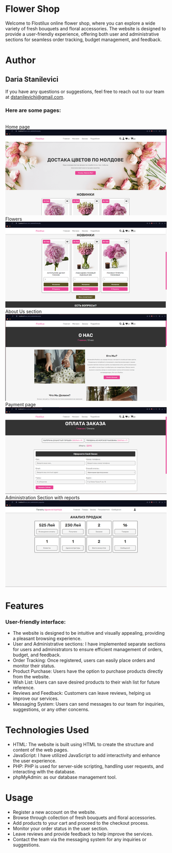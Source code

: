 # Flower Shop

Welcome to Flostilux online flower shop, where you can explore a wide variety of fresh bouquets and floral accessories. 
The website is designed to provide a user-friendly experience, offering both user and administrative sections for seamless order tracking, budget management, and feedback.

# Author
## Daria Stanilevici
If you have any questions or suggestions, feel free to reach out to our team at dstanilevichi@gmail.com.

### Here are some pages:
<br>Home page<br>
![Home](Website-overview/Home.png)
<br>Flowers<br>
![NewArrivals](Website-overview/NewArrivals.png)
<br>About Us section<br>
![AboutUs](Website-overview/AboutUs.png)
<br>Payment page<br>
![Payment](Website-overview/Payment.png)
<br>Administration Section with reports<br>
![AdminReports](Website-overview/AdminReports.png)

# Features
### User-friendly interface: 
- The website is designed to be intuitive and visually appealing, providing a pleasant browsing experience.
- User and Administrative sections: I have implemented separate sections for users and administrators to ensure efficient management of orders, budget, and feedback.
- Order Tracking: Once registered, users can easily place orders and monitor their status.
- Product Purchase: Users have the option to purchase products directly from the website.
- Wish List: Users can save desired products to their wish list for future reference.
- Reviews and Feedback: Customers can leave reviews, helping us improve our services.
- Messaging System: Users can send messages to our team for inquiries, suggestions, or any other concerns.

# Technologies Used
- HTML: The website is built using HTML to create the structure and content of the web pages.
- JavaScript: I have utilized JavaScript to add interactivity and enhance the user experience.
- PHP: PHP is used for server-side scripting, handling user requests, and interacting with the database.
- phpMyAdmin: as our database management tool.

# Usage
- Register a new account on the website.
- Browse through collection of fresh bouquets and floral accessories.
- Add products to your cart and proceed to the checkout process.
- Monitor your order status in the user section.
- Leave reviews and provide feedback to help improve the services.
- Contact the team via the messaging system for any inquiries or suggestions.
